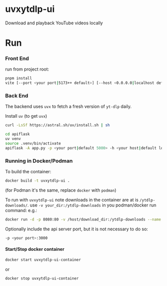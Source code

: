 # uvxytdlp-ui

Download and playback YouTube videos locally

# Run

### Front End

run from project root:

```sh
pnpm install
vite [--port <your port|5173++ default>] [--host <0.0.0.0|localhost default>
```

### Back End

The backend uses `uvx` to fetch a fresh version of `yt-dlp` daily.

Install `uv` (to get `uvx`)

```sh
curl -LsSf https://astral.sh/uv/install.sh | sh
```

```sh
cd apiflask
uv venv
source .venv/bin/activate
apiflask -A app.py -p <your port|default 5000> -h <your host|default localhost>
```

### Running in Docker/Podman

To build the container:

```sh
docker build -t uvxytdlp-ui .
```

(for Podman it's the same, replace `docker` with `podman`)

To run with `uvxytdlp-ui` note downloads in the container are at is `/ytdlp-downloads/`. use `-v your_dir:/ytdlp-downloads` in you podman/docker run command: e.g.:

```sh
docker run -d -p 8080:80 -v /host/download_dir:/ytdlp-downloads --name uvxytdlp-ui-container uvxytdlp-ui
```

Optionally include the api server port, but it is not necessary to do so:

```sh
-p <your port>:3000
```

#### Start/Stop docker container

```sh
docker start uvxytdlp-ui-container
```

or

```sh
docker stop uvxytdlp-ui-container
```
